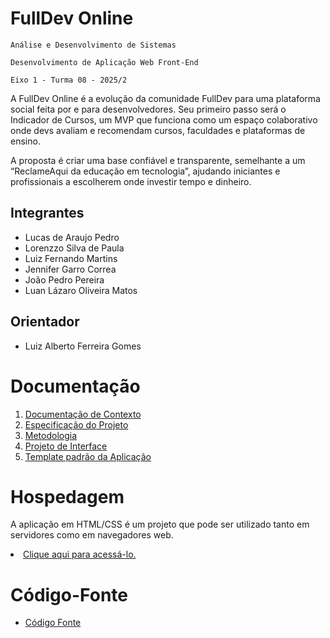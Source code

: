 # FullDev Online

`Análise e Desenvolvimento de Sistemas`

`Desenvolvimento de Aplicação Web Front-End`

`Eixo 1 - Turma 08 - 2025/2`

A FullDev Online é a evolução da comunidade FullDev para uma plataforma social feita por e para desenvolvedores.
Seu primeiro passo será o Indicador de Cursos, um MVP que funciona como um espaço colaborativo onde devs avaliam e recomendam cursos, faculdades e plataformas de ensino.

A proposta é criar uma base confiável e transparente, semelhante a um “ReclameAqui da educação em tecnologia”, ajudando iniciantes e profissionais a escolherem onde investir tempo e dinheiro.

## Integrantes

* Lucas de Araujo Pedro
* Lorenzzo Silva de Paula
* Luiz Fernando Martins
* Jennifer Garro Correa
* João Pedro Pereira
* Luan Lázaro Oliveira Matos

## Orientador

* Luiz Alberto Ferreira Gomes

# Documentação

<ol>
<li><a href="documentos/01-Documentação de Contexto.md"> Documentação de Contexto</a></li>
<li><a href="documentos/02-Especificação do Projeto.md"> Especificação do Projeto</a></li>
<li><a href="documentos/03-Metodologia.md"> Metodologia</a></li>
<li><a href="documentos/04-Projeto de Interface.md"> Projeto de Interface</a></li>
<li><a href="documentos/05-Template padrão da Aplicação.md"> Template padrão da Aplicação</a></li>
</ol>

# Hospedagem

A aplicação em HTML/CSS é um projeto que pode ser utilizado tanto em servidores como em navegadores web. 

<li><a href="codigo-fonte/login/login.html"> Clique aqui para acessá-lo.</a></li>

# Código-Fonte

* <a href="codigo-fonte/README.md">Código Fonte</a>

